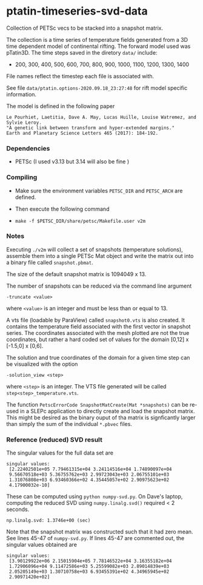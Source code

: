 # ptatin-timeseries-svd-data
Collection of PETSc vecs to be stacked into a snapshot matrix.

The collection is a time series of temperature fields generated from a 3D time dependent model of continental rifting. The forward model used was pTatin3D. The time steps saved in the diretory `data/` include:

* 200, 300, 400, 500, 600, 700, 800, 900, 1000, 1100, 1200, 1300, 1400

File names reflect the timestep each file is associated with.



See file `data/ptatin.options-2020.09.18_23:27:48` for rift model specific information.

The model is defined in the following paper
```
Le Pourhiet, Laetitia, Dave A. May, Lucas Huille, Louise Watremez, and Sylvie Leroy. 
"A genetic link between transform and hyper-extended margins." 
Earth and Planetary Science Letters 465 (2017): 184-192.
```

### Dependencies

* PETSc (I used v3.13 but 3.14 will also be fine )



### Compiling 

* Make sure the environment variables `PETSC_DIR` and `PETSC_ARCH` are defined.

* Then execute the following command

* ```
  make -f $PETSC_DIR/share/petsc/Makefile.user v2m
  ```

  



### Notes

Executing `./v2m` will collect a set of snapshots (temperature solutions), assemble them into a single PETSc Mat object and write the matrix out into a binary file called `snapshot.pbmat`.

The size of the default snapshot matrix is 1094049 x 13.

The number of snapshots can be reduced via the command line argument 

```
-truncate <value>
```

where `<value>` is an integer and must be less than or equal to 13.

A vts file (loadable by ParaView) called `snapshot0.vts` is also created. It contains the temperature field associated with the first vector in snapshot series. The coordinates associated with the mesh plotted are not the true coordinates, but rather a hard coded set of values for the domain [0,12] x [-1.5,0] x [0,6].

The solution and true coordinates of the domain for a given time step can be visualized with the option

```
-solution_view <step>
```

where `<step>` is an integer. The VTS file generated will be called `step<step>_temperature.vts`.

The function `PetscErrorCode SnapshotMatCreate(Mat *snapshots)` can be re-used in a SLEPc application to directly create and load the snapshot matrix. This might be desired as the binary ouput of tha matrix is signficantly larger than simply the sum of the individual `*.pbvec` files.



### Reference (reduced) SVD result

The singular values for the full data set are

```
singular values:
 [2.22402501e+05 7.79461315e+04 3.24114516e+04 1.74890097e+04
 9.56670518e+03 5.36755762e+03 2.99723043e+03 2.06755101e+03
 1.31076808e+03 6.93460366e+02 4.35445057e+02 2.90975623e+02
 4.17900032e-10]
```

These can be computed using `python numpy-svd.py`. On Dave's laptop, computing the reduced SVD using `numpy.linalg.svd()` required < 2 seconds.

```
np.linalg.svd: 1.3746e+00 (sec)
```

Note that the snapshot matrix was constructed such that it had zero mean. See lines 45-47 of `numpy-svd.py`. If lines 45-47 are commented out, the singular values obtained are

```
singular values:
 [3.90129922e+06 2.15015904e+05 7.78146522e+04 3.16355182e+04
 1.72906096e+04 9.11472586e+03 5.25599082e+03 2.89014839e+03
 2.05205149e+03 1.30710758e+03 6.93455391e+02 4.34965945e+02
 2.90971420e+02]
```



